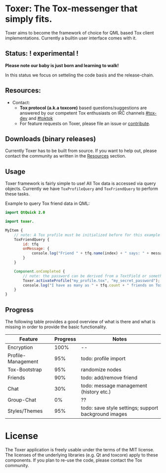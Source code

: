 # Toxer: The Tox-messenger that simply fits.
Toxer aims to become the framework of choice for QML based Tox client implementations. Currently a builtin user interface comes with it.

## Status: **! experimental !**
**Please note our baby is just born and learning to walk!**

In this status we focus on setteling the code basis and the release-chain. 

## Resources:

* Contact:
    * **Tox protocol (a.k.a toxcore)** based questions/suggestions are answered by our competent Tox enthusiasts on IRC channels [#tox-dev](irc://irc.freenode.net/#tox-dev) and [#toktok](irc://irc.freenode.net/#toktok)
    * For feature requests on Toxer, please file an issue or [contribute](CONTRIBUTE.md).

## Downloads (binary releases)

Currently Toxer has to be built from source. If you want to help out, please contact the community as written in the [Resources](#resources) section.

## Usage

Toxer framework is fairly simple to use! All Tox data is accessed via query objects. Currently we have `ToxProfileQuery` and `ToxFriendQuery` to perform these tasks.

Example to query Tox friend data in QML:

```qml
import QtQuick 2.0

import toxer.

MyItem {
    // note: A Tox profile must be initialized before for this example to work.
    ToxFriendQuery {
        id: tfq
        onMessage: {
            console.log("Friend " + tfq.name(index) + " says: " + message);
        }
    }

    Component.onCompleted {
        // note: the password can be derived from a TextField or something and is not saved by Toxer in any way!
        Toxer.activateProfile("my_profile.tox", "my_secret_password");
        console.log("I have as many as " + tfq.count + " friends on Tox. Yay!");
    }
}
```

## Progress

The following table provides a good overview of what is there and what is missing in order to provide the basic functionality.

Feature | Progress | Notes
---- | ---- | ----
Encryption | 100% | --
Profile-Management | 95% | todo: profile import
Tox-Bootstrap | 95% | randomize nodes
Friends | 90% | todo: add/remove friend
Chat | 30% | todo: message management (history etc.)
Group-Chat | 0% | ??
Styles/Themes | 95% | todo: save style settings; support background images

# License
The Toxer application is freely usable under the terms of the MIT license. The licenses of the underlying libraries (e.g. Qt and toxcore) apply to these components. If you plan to re-use the code, please contact the Tox community.
